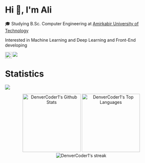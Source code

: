 # Hi 👋, I'm Ali
🎓 Studying B.Sc. Computer Engineering at [Amirkabir University of Technology](https://aut.ac.ir)

Interested in Machine Learning and Deep Learning and Front-End developing

<a href="https://www.linkedin.com/in/aliansari80/">
  <img align="left" alt="Ali's LinkedIN" width="22px" src="https://raw.githubusercontent.com/peterthehan/peterthehan/master/assets/linkedin.svg" />


[![](https://img.shields.io/badge/-a.ansari3103@gmail.com-black?style=flat-circle&logo=gmail)](mailto:a.ansari3103@gmail.com)

# Statistics
[![](https://visitcount.itsvg.in/api?id=salinaria&label=Profile%20Views&color=1&icon=2&pretty=true)](https://visitcount.itsvg.in)
<div align="center">
  <a href="https://github.com/anuraghazra/github-readme-stats"><img alt="DenverCoder1's Github Stats" src="https://denvercoder1-github-readme-stats.vercel.app/api/?username=salinaria&show_icons=true&count_private=true&theme=github_dark&hide_border=false" height="192px"/></a>
  <a href="https://github.com/anuraghazra/github-readme-stats"><img alt="DenverCoder1's Top Languages" src="https://github-readme-stats.vercel.app/api/top-langs/?username=salinaria&langs_count=8&layout=compact&theme=github_dark&hide_border=false" height="192px"/></a>
</div>
<div align="center">
  <img title="🔥 Get streak stats for your profile at git.io/streak-stats" alt="DenverCoder1's streak" src="https://github-readme-streak-stats.herokuapp.com/?user=salinaria&theme=github-dark-blue&hide_border=false"/>
</div>
